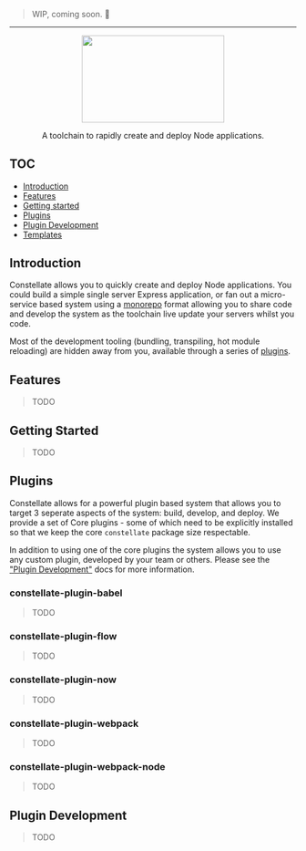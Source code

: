 > WIP, coming soon. 👀

---

<p align="center">
  <img src="https://cdn.rawgit.com/constellators/constellate/8e303aad/assets/logo-full.png" width="250" height="152.84" />
</p>

<p align="center">
A toolchain to rapidly create and deploy Node applications.
</p>

## TOC

* [Introduction](#introduction)
* [Features](#features)
* [Getting started](#getting-started)
* [Plugins](#plugins)
* [Plugin Development](#plugin-development)
* [Templates](#templates)

## Introduction

Constellate allows you to quickly create and deploy Node applications. You could build a simple single server Express application, or fan out a micro-service based system using a [monorepo](https://medium.com/@bebraw/the-case-for-monorepos-907c1361708a) format allowing you to share code and develop the system as the toolchain live update your servers whilst you code.

Most of the development tooling (bundling, transpiling, hot module reloading) are hidden away from you, available through a series of [plugins](#plugins).

## Features

> TODO

## Getting Started

> TODO

## Plugins

Constellate allows for a powerful plugin based system that allows you to target 3 seperate aspects of the system: build, develop, and deploy. We provide a set of Core plugins - some of which need to be explicitly installed so that we keep the core `constellate` package size respectable.

In addition to using one of the core plugins the system allows you to use any custom plugin, developed by your team or others. Please see the ["Plugin Development"](#plugin-development) docs for more information.

### constellate-plugin-babel

> TODO

### constellate-plugin-flow

> TODO

### constellate-plugin-now

> TODO

### constellate-plugin-webpack

> TODO

### constellate-plugin-webpack-node

> TODO

## Plugin Development

> TODO
